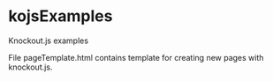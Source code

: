 # kojsExamples #
Knockout.js examples

File pageTemplate.html contains template for creating new pages with knockout.js.

